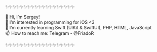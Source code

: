 ✨✨✨✨✨✨✨✨✨✨✨✨✨✨✨✨✨✨✨

👋 Hi, I’m Sergey!               
👀 I’m interested in programming for iOS <3              
🌱 I’m currently learning Swift (UIKit & SwiftUI), PHP, HTML, JavaScript      
📫 How to reach me: Telegram - @FriadoR          

✨✨✨✨✨✨✨✨✨✨✨✨✨✨✨✨✨✨✨


